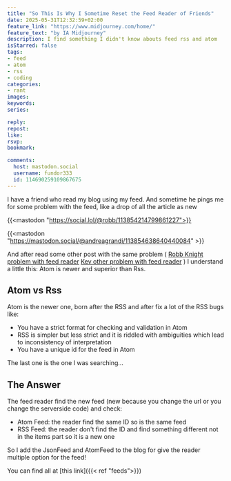 ```yaml
---
title: "So This Is Why I Sometime Reset the Feed Reader of Friends"
date: 2025-05-31T12:32:59+02:00
feature_link: "https://www.midjourney.com/home/"
feature_text: "by IA Midjourney"
description: I find something I didn't know abouts feed rss and atom
isStarred: false
tags:
- feed
- atom
- rss
- coding
categories:
- rant
images:
keywords:
series:

reply:
repost:
like:
rsvp:
bookmark:

comments:
  host: mastodon.social
  username: fundor333
  id: 114690259109867675
---
```


I have a friend who read my blog using my feed. And sometime he pings me for some problem with the feed, like a drop of all the article as new

{{<mastodon "https://social.lol/@robb/113854214799861227">}}

{{<mastodon "https://mastodon.social/@andreagrandi/113854638640440084" >}}

And after read some other post with the same problem ( [Robb Knight problem with feed reader](https://rknight.me/notes/202501190902/) [Kev other problem with feed reader](https://kevquirk.com/notes/20250528-1702?utm_source=fundor333.com&utm_medium=link&utm_campaign=blogging&ref=fundor333.com) ) I understand a little this: Atom is newer and superior than Rss.

## Atom vs Rss

Atom is the newer one, born after the RSS and after fix a lot of the RSS bugs like:

- You have a strict format for checking and validation in Atom
- RSS is simpler but less strict and it is riddled with ambiguities which lead to inconsistency of interpretation
- You have a unique id for the feed in Atom

The last one is the one I was searching...

## The Answer

The feed reader find the new feed (new because you change the url or you change the serverside code) and check:

- Atom Feed: the reader find the same ID so is the same feed
- RSS Feed: the reader don't find the ID and find something different not in the items part so it is a new one

So I add the JsonFeed and AtomFeed to the blog for give the reader multiple option for the feed!

You can find all at [this link]({{< ref "feeds">}})

